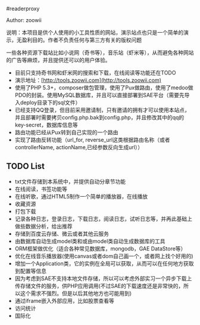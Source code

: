 #readerproxy

Author: zoowii


说明：本项目是供个人使用的小工具性质的网站，演示站点也只是一个简单的演示，无盈利目的。作者不负责任何与第三方有关的版权问题

一些各种资源下载站比如小说网（奇书等），音乐站（虾米等），从而避免各种网站的广告等麻烦，并且提供还可以的用户体验。


* 目前只支持奇书网和虾米网的搜索和下载，在线阅读等功能还在TODO
* 演示地址：[http://tools.zoowii.com](http://tools.zoowii.com)
* 使用了PHP 5.3+，composer做包管理，使用了Pux做路由，使用了medoo做PDO的封装。使用MySQL数据库，并且可以直接部署到SAE平台（需要先导入deploy目录下的sql文件）
* 已经支持QQ登录，但目前采用邀请制，只有邀请的拥有才可以使用本站点，并且部署时需要拷贝config.php.bak到config.php，并且修改其中的qq的key-secret，数据库信息等
* 路由功能已经从Pux转到自己实现的一个路由
* 实现了路由反转功能（url_for, reverse_url这类根据路由名称（或者controllerName, actionName,已经参数反向生成url））

## TODO List
* txt文件存储到本系统中，并提供自动分章节功能
* 在线阅读，书签功能等
* 在线听歌，通过HTML5制作一个简单的播放器，在线播放
* 收藏资源
* 打包下载
* 记录各种日志，登录日志，下载日志，阅读日志，试听日志等，并再此基础上做些数据分析，给出推荐
* 存储到百度云存储、微云或者其他云服务
* 由数据库自动生成model类和或由model类自动生成数据库的工具
* ORM框架做优化（适合各种常见数据库，mongodb，GAE DataStore等）
* 优化在线音乐播放器(使用canvas或者dom自己画一个，或者网上找个好用的)
* 增加一个Application类，它的实例在全局可以获取，从而可以在任何地方获取到配置等信息
* 因为考虑到SAE不支持本地文件存储，所以可以考虑外部实习一个异步下载上传存储文件的服务，供PHP应用调用(不过SAE的下载速度还是非常快的，所以这个需求不强烈。但是以后其他地方也可能用到)
* 通过iframe嵌入外部应用，比如股票查看等
* 访问统计
* 国际化
